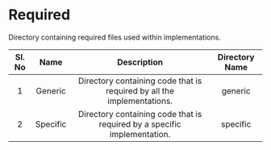 # Required
Directory containing required files used within implementations.

|Sl. No|Name|Description|Directory Name|
|:---:|:---:|:---:|:---:|
|1|Generic|Directory containing code that is required by all the implementations.|generic|
|2|Specific|Directory containing code that is required by a specific implementation.|specific|

